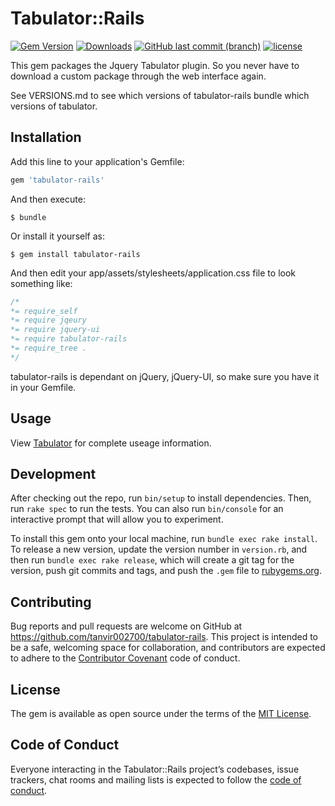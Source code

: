 # Tabulator::Rails

[![Gem Version](https://badge.fury.io/rb/tabulator-rails.svg)](https://rubygems.org/gems/tabulator-rails) 
[![Downloads](https://img.shields.io/gem/dt/tabulator-rails.svg)](https://rubygems.org/gems/tabulator-rails)
[![GitHub last commit (branch)](https://img.shields.io/github/last-commit/tanvir002700/tabulator-rails/master.svg)](https://github.com/tanvir002700/tabulator-rails)
[![license](https://img.shields.io/github/license/tanvir002700/tabulator-rails.svg)](https://github.com/tanvir002700/tabulator-rails/blob/master/LICENSE)

This gem packages the Jquery Tabulator plugin. So you never have to download a custom package through the web interface again.

See VERSIONS.md to see which versions of tabulator-rails bundle which versions of tabulator.

## Installation

Add this line to your application's Gemfile:

```ruby
gem 'tabulator-rails'
```

And then execute:

    $ bundle

Or install it yourself as:

    $ gem install tabulator-rails


And then edit your app/assets/stylesheets/application.css file to look something like:
``` css
/*
*= require_self
*= require jqeury
*= require jquery-ui
*= require tabulator-rails
*= require_tree .
*/
```

tabulator-rails is dependant on jQuery, jQuery-UI, so make sure you have it in your Gemfile.


## Usage

View [Tabulator](http://tabulator.info/quickstart/3.3) for complete useage information.

## Development

After checking out the repo, run `bin/setup` to install dependencies. Then, run `rake spec` to run the tests. You can also run `bin/console` for an interactive prompt that will allow you to experiment.

To install this gem onto your local machine, run `bundle exec rake install`. To release a new version, update the version number in `version.rb`, and then run `bundle exec rake release`, which will create a git tag for the version, push git commits and tags, and push the `.gem` file to [rubygems.org](https://rubygems.org).

## Contributing

Bug reports and pull requests are welcome on GitHub at https://github.com/tanvir002700/tabulator-rails. This project is intended to be a safe, welcoming space for collaboration, and contributors are expected to adhere to the [Contributor Covenant](http://contributor-covenant.org) code of conduct.

## License

The gem is available as open source under the terms of the [MIT License](https://opensource.org/licenses/MIT).

## Code of Conduct

Everyone interacting in the Tabulator::Rails project’s codebases, issue trackers, chat rooms and mailing lists is expected to follow the [code of conduct](https://github.com/tanvir002700/tabulator-rails/blob/master/CODE_OF_CONDUCT.md).
